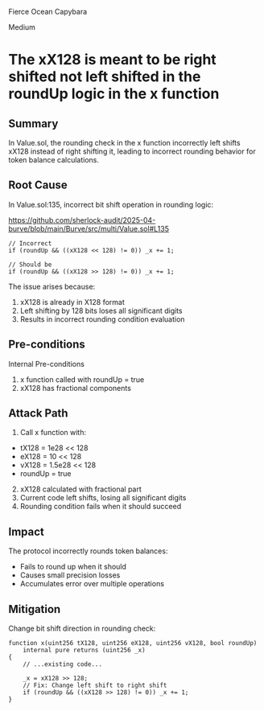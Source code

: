 Fierce Ocean Capybara

Medium

# The xX128 is meant to be right shifted not left shifted in the roundUp logic in the x function

## Summary
In Value.sol, the rounding check in the x function incorrectly left shifts xX128 instead of right shifting it, leading to incorrect rounding behavior for token balance calculations.

## Root Cause
In Value.sol:135, incorrect bit shift operation in rounding logic:

https://github.com/sherlock-audit/2025-04-burve/blob/main/Burve/src/multi/Value.sol#L135

```solidity
// Incorrect
if (roundUp && ((xX128 << 128) != 0)) _x += 1;

// Should be
if (roundUp && ((xX128 >> 128) != 0)) _x += 1;
```

The issue arises because:

1. xX128 is already in X128 format
2. Left shifting by 128 bits loses all significant digits
3. Results in incorrect rounding condition evaluation


## Pre-conditions
Internal Pre-conditions
1. x function called with roundUp = true
2. xX128 has fractional components


## Attack Path
1. Call x function with:
  - tX128 = 1e28 << 128
  - eX128 = 10 << 128
  - vX128 = 1.5e28 << 128
  - roundUp = true
2. xX128 calculated with fractional part
3. Current code left shifts, losing all significant digits
4. Rounding condition fails when it should succeed


## Impact
The protocol incorrectly rounds token balances:

- Fails to round up when it should
- Causes small precision losses
- Accumulates error over multiple operations


## Mitigation
Change bit shift direction in rounding check:

```solidity
function x(uint256 tX128, uint256 eX128, uint256 vX128, bool roundUp) 
    internal pure returns (uint256 _x) 
{
    // ...existing code...
    
    _x = xX128 >> 128;
    // Fix: Change left shift to right shift
    if (roundUp && ((xX128 >> 128) != 0)) _x += 1;
}
```
